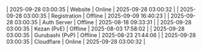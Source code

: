 | 2025-09-28 03:00:35 | Website | Online | 2025-09-28 03:00:32 |
| 2025-09-28 03:00:35 | Registration | Offline | 2025-09-09 16:40:23 |
| 2025-09-28 03:00:35 | Auth Server | Offline | 2025-08-18 09:33:31 |
| 2025-09-28 03:00:35 | Kezan (PvE) | Offline | 2025-08-03 17:58:02 |
| 2025-09-28 03:00:35 | Gurubashi (PvP) | Offline | 2025-08-23 21:44:06 |
| 2025-09-28 03:00:35 | Cloudflare | Online | 2025-09-28 03:00:32 |
